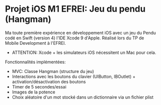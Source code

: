 # Projet iOS M1 EFREI: Jeu du pendu (Hangman)

Ma toute première expérience en développement iOS avec un jeu du Pendu codé en Swift (version 4) l'IDE Xcode 9 d'Apple. Réalisé lors du TP de Mobile Development à l'EFREI. 

- ATTENTION: Xcode + les simulateurs iOS nécessitent un Mac pour cela.

Fonctionnalités implémentées:
- MVC: Classe Hangman (structure du jeu)
- Interactions avec les boutons du clavier (UIButton, IBOutlet) + activation/désactivation des boutons
- Timer de 5 secondes/essai
- Images de la potence
- Choix aléatoire d'un mot stocké dans un dictionnaire via un fichier plist